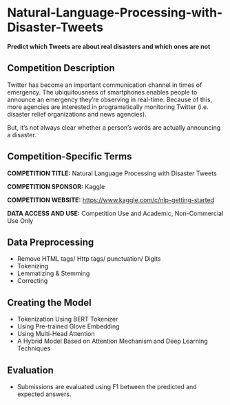 # Natural-Language-Processing-with-Disaster-Tweets
**Predict which Tweets are about real disasters and which ones are not**

## Competition Description

Twitter has become an important communication channel in times of emergency.
The ubiquitousness of smartphones enables people to announce an emergency they’re observing in real-time. Because of this, more agencies are interested in programatically monitoring Twitter (i.e. disaster relief organizations and news agencies).

But, it’s not always clear whether a person’s words are actually announcing a disaster.

## Competition-Specific Terms

**COMPETITION TITLE:** Natural Language Processing with Disaster Tweets

**COMPETITION SPONSOR:** Kaggle

**COMPETITION WEBSITE:** https://www.kaggle.com/c/nlp-getting-started

**DATA ACCESS AND USE:** Competition Use and Academic, Non-Commercial Use Only

## Data Preprocessing

- Remove HTML tags/ Http tags/ punctuation/ Digits
- Tokenizing
- Lemmatizing & Stemming
- Correcting

## Creating the Model

- Tokenization Using BERT Tokenizer
- Using Pre-trained Glove Embedding
- Using Multi-Head Attention
- A Hybrid Model Based on Attention Mechanism and Deep Learning Techniques


## Evaluation

- Submissions are evaluated using F1 between the predicted and expected answers.

